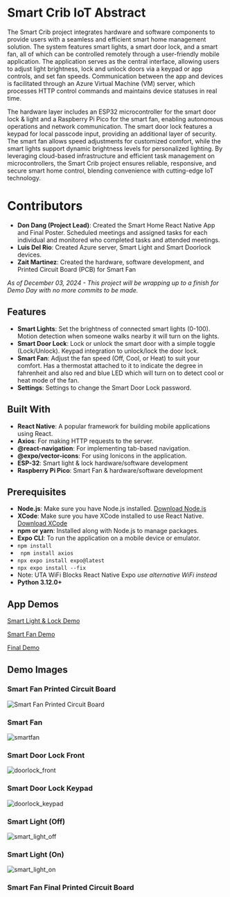 # Smart Crib IoT Abstract

The Smart Crib project integrates hardware and software components to provide users with a seamless and efficient smart home management solution. The system features smart lights, a smart door lock, and a smart fan, all of which can be controlled remotely through a user-friendly mobile application. The application serves as the central interface, allowing users to adjust light brightness, lock and unlock doors via a keypad or app controls, and set fan speeds. Communication between the app and devices is facilitated through an Azure Virtual Machine (VM) server, which processes HTTP control commands and maintains device statuses in real time.

The hardware layer includes an ESP32 microcontroller for the smart door lock & light and a Raspberry Pi Pico for the smart fan, enabling autonomous operations and network communication. The smart door lock features a keypad for local passcode input, providing an additional layer of security. The smart fan allows speed adjustments for customized comfort, while the smart lights support dynamic brightness levels for personalized lighting. By leveraging cloud-based infrastructure and efficient task management on microcontrollers, the Smart Crib project ensures reliable, responsive, and secure smart home control, blending convenience with cutting-edge IoT technology.

# Contributors
-  **Don Dang (Project Lead)**: Created the Smart Home React Native App and Final Poster. Scheduled meetings and assigned tasks for each individual and monitored who completed tasks and attended meetings.
-  **Luis Del Rio**: Created Azure server, Smart Light and Smart Doorlock devices. 
-  **Zait Martinez**: Created the hardware, software development, and Printed Circuit Board (PCB) for Smart Fan

*As of December 03, 2024 - This project will be wrapping up to a finish for Demo Day with no more commits to be made.*

## Features

- **Smart Lights**: Set the brightness of connected smart lights (0-100). Motion detection when someone walks nearby it will turn on the lights.
- **Smart Door Lock**: Lock or unlock the smart door with a simple toggle (Lock/Unlock). Keypad integration to unlock/lock the door lock.
- **Smart Fan**: Adjust the fan speed (Off, Cool, or Heat) to suit your comfort. Has a thermostat attached to it to indicate the degree in fahrenheit and also red and blue LED which will turn on to detect cool or heat mode of the fan.
- **Settings**: Settings to change the Smart Door Lock password.

## Built With

- **React Native**: A popular framework for building mobile applications using React.
- **Axios**: For making HTTP requests to the server.
- **@react-navigation**: For implementing tab-based navigation.
- **@expo/vector-icons**: For using Ionicons in the application.
- **ESP-32**: Smart light & lock hardware/software development
- **Raspberry Pi Pico**: Smart Fan & hardware/software development

## Prerequisites

- **Node.js**: Make sure you have Node.js installed. [Download Node.js](https://nodejs.org/)
- **XCode**: Make sure you have XCode installed to use React Native. [Download XCode](https://developer.apple.com/xcode/)
- **npm or yarn**: Installed along with Node.js to manage packages.
- **Expo CLI**: To run the application on a mobile device or emulator.
- ```npm install```
- ``` npm install axios```
- ```npx expo install expo@latest```
- ```npx expo install --fix```
- Note: UTA WiFi Blocks React Native Expo *use alternative WiFi instead*
- **Python 3.12.0+**

## App Demos
[Smart Light & Lock Demo](https://www.youtube.com/watch?v=xLqYLixEVfE)

[Smart Fan Demo](https://www.youtube.com/shorts/cb8d_wNGdIk)

[Final Demo](https://youtu.be/l44uO0imUA0?si=sPAH7cayEWo_ZzFX)



## Demo Images
### Smart Fan Printed Circuit Board
![Smart Fan Printed Circuit Board](https://github.com/user-attachments/assets/38e58b25-7ef9-4a2c-a602-1b57cadaa950)
### Smart Fan
![smartfan](https://github.com/user-attachments/assets/228eeb5b-4c4a-4481-beed-48c52abebc90)
### Smart Door Lock Front
![doorlock_front](https://github.com/user-attachments/assets/7e719720-0bbe-4ef5-94f9-4bee3648675a)
### Smart Door Lock Keypad
![doorlock_keypad](https://github.com/user-attachments/assets/baf48498-03ff-4a5e-af4b-974112406d6c)
### Smart Light (Off)
![smart_light_off](https://github.com/user-attachments/assets/37215d81-a919-42f2-9cb9-87bf2047a19b)
### Smart Light (On)
![smart_light_on](https://github.com/user-attachments/assets/d279b928-8816-485b-9071-0d43e1bdcaa5)
### Smart Fan Final Printed Circuit Board



